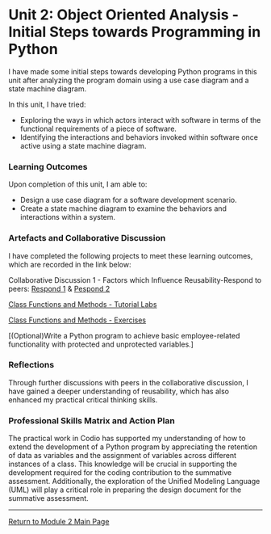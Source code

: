 # Unit 2: Object Oriented Analysis - Initial Steps towards Programming in Python

I have made some initial steps towards developing Python programs in this unit after analyzing the program domain using a use case diagram and a state machine diagram.

In this unit, I have tried:
 - Exploring the ways in which actors interact with software in terms of the functional requirements of a piece of software.
 - Identifying the interactions and behaviors invoked within software once active using a state machine diagram.

### Learning Outcomes
Upon completion of this unit, I am able to:
 - Design a use case diagram for a software development scenario.
 - Create a state machine diagram to examine the behaviors and interactions within a system.
   
### Artefacts and Collaborative Discussion
I have completed the following projects to meet these learning outcomes, which are recorded in the link below:

Collaborative Discussion 1 - Factors which Influence Reusability-Respond to peers: [Respond 1](https://helenhelene.github.io/eportfolio/pdf/Module02_Discussion1_Respond1.pdf) & 
[Pespond 2](https://helenhelene.github.io/eportfolio/pdf/Module02_Discussion1_Respond2.pdf)

[Class Functions and Methods - Tutorial Labs](OOP_Unit02_TutorialLab.md)

[Class Functions and Methods - Exercises](OOP_Unit02_CodioEx.md)

[(Optional)Write a Python program to achieve basic employee-related functionality with protected and unprotected variables.]
   
### Reflections
Through further discussions with peers in the collaborative discussion, I have gained a deeper understanding of reusability, which has also enhanced my practical critical thinking skills.

### Professional Skills Matrix and Action Plan
The practical work in Codio has supported my understanding of how to extend the development of a Python program by appreciating the retention of data as variables and the assignment of variables across different instances of a class. This knowledge will be crucial in supporting the development required for the coding contribution to the summative assessment. Additionally, the exploration of the Unified Modeling Language (UML) will play a critical role in preparing the design document for the summative assessment.

---

[Return to Module 2 Main Page](OOP.md)
